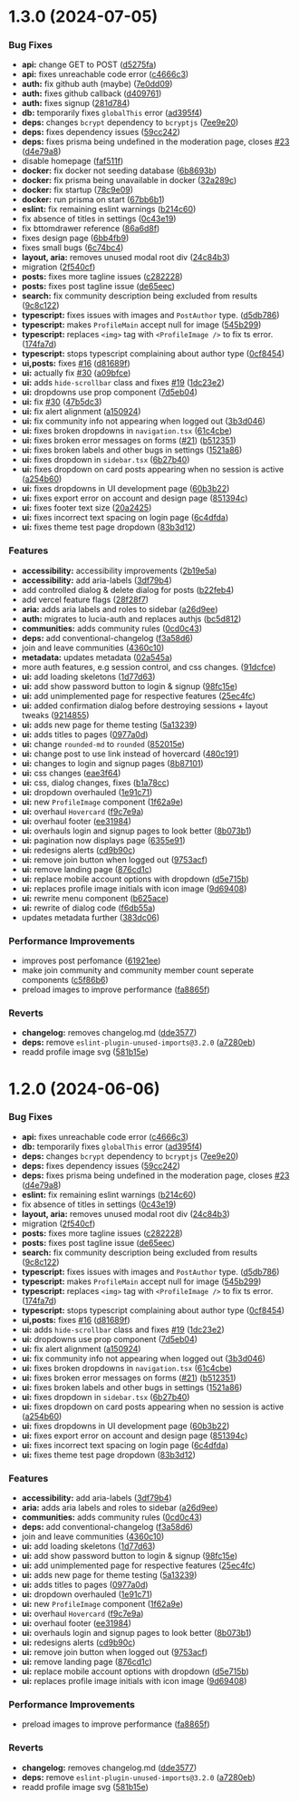 # 1.3.0 (2024-07-05)


### Bug Fixes

* **api:** change GET to POST ([d5275fa](https://github.com/CMD-Forum/cmd-forum/commit/d5275faa290e1769277551a59ce41ff1399e82f1))
* **api:** fixes unreachable code error ([c4666c3](https://github.com/CMD-Forum/cmd-forum/commit/c4666c3bcc8065d9a6e8727b4245660b57a18759))
* **auth:** fix github auth (maybe) ([7e0dd09](https://github.com/CMD-Forum/cmd-forum/commit/7e0dd09af8e6a35bc1213031e7152292bd344f61))
* **auth:** fixes github callback ([d409761](https://github.com/CMD-Forum/cmd-forum/commit/d409761c87b70ba25ce67f89bbe23454931551be))
* **auth:** fixes signup ([281d784](https://github.com/CMD-Forum/cmd-forum/commit/281d784e4d4a9afeb505626e416516b9b869d86e))
* **db:** temporarily fixes `globalThis` error ([ad395f4](https://github.com/CMD-Forum/cmd-forum/commit/ad395f42c81effa6d85d57080a679ccd2f313c12))
* **deps:** changes `bcrypt` dependency to `bcryptjs` ([7ee9e20](https://github.com/CMD-Forum/cmd-forum/commit/7ee9e20e705dabaaa25b8ccaae692cd86496b57b))
* **deps:** fixes dependency issues ([59cc242](https://github.com/CMD-Forum/cmd-forum/commit/59cc2424130ef2cb5be80d35475a5930d3b359ac))
* **deps:** fixes prisma being undefined in the moderation page, closes [#23](https://github.com/CMD-Forum/cmd-forum/issues/23) ([d4e79a8](https://github.com/CMD-Forum/cmd-forum/commit/d4e79a892adbd2dd2fa4a53cced657ca6ed5a940))
* disable homepage ([faf511f](https://github.com/CMD-Forum/cmd-forum/commit/faf511f70a7f4d221eedb6cccfc1bd6d8ee1aa78))
* **docker:** fix docker not seeding database ([6b8693b](https://github.com/CMD-Forum/cmd-forum/commit/6b8693b412c729d5243f29663af005083ef47481))
* **docker:** fix prisma being unavailable in docker ([32a289c](https://github.com/CMD-Forum/cmd-forum/commit/32a289c1178af33cb04f1d850129b60ef8fc5008))
* **docker:** fix startup ([78c9e09](https://github.com/CMD-Forum/cmd-forum/commit/78c9e0953ee389a4cdfff3600f3017ec4ce076a6))
* **docker:** run prisma on start ([67bb6b1](https://github.com/CMD-Forum/cmd-forum/commit/67bb6b1a8662030a3269d4794ae1c429893bce4e))
* **eslint:** fix remaining eslint warnings ([b214c60](https://github.com/CMD-Forum/cmd-forum/commit/b214c60c87a49c13b814af1ec83bd26717c0c778))
* fix absence of titles in settings ([0c43e19](https://github.com/CMD-Forum/cmd-forum/commit/0c43e1981f2f202d6528baee5f4c2013980ead46))
* fix bttomdrawer reference ([86a6d8f](https://github.com/CMD-Forum/cmd-forum/commit/86a6d8fb6c3fd428a5f663fe54e78979fe3448a9))
* fixes design page ([6bb4fb9](https://github.com/CMD-Forum/cmd-forum/commit/6bb4fb98a52d464edcd2c5de6f1f9c2489ccbcc4))
* fixes small bugs ([6c74bc4](https://github.com/CMD-Forum/cmd-forum/commit/6c74bc494476c4852a62946354f490c2fef7b6e8))
* **layout, aria:** removes unused modal root div ([24c84b3](https://github.com/CMD-Forum/cmd-forum/commit/24c84b3cc3e0e13e161d780e33ca2f73b12532a9))
* migration ([2f540cf](https://github.com/CMD-Forum/cmd-forum/commit/2f540cf62dc99037c7c63cd6bee4201d3959f515))
* **posts:** fixes more tagline issues ([c282228](https://github.com/CMD-Forum/cmd-forum/commit/c2822287bf64ad78a48fc9baa4864b0eb7512571))
* **posts:** fixes post tagline issue ([de65eec](https://github.com/CMD-Forum/cmd-forum/commit/de65eec5d26a46f0dfc4b12a58f1adc5a90c173a))
* **search:** fix community description being excluded from results ([9c8c122](https://github.com/CMD-Forum/cmd-forum/commit/9c8c1222b07238135d024cafa943374392a1eb57))
* **typescript:** fixes issues with images and `PostAuthor` type. ([d5db786](https://github.com/CMD-Forum/cmd-forum/commit/d5db7868589969857f0539bf36a00741e719c798))
* **typescript:** makes `ProfileMain` accept null for image ([545b299](https://github.com/CMD-Forum/cmd-forum/commit/545b29924ebca64d03c6858e7f38c14f6212ccd7))
* **typescript:** replaces `<img>` tag with `<ProfileImage />` to fix ts error. ([174fa7d](https://github.com/CMD-Forum/cmd-forum/commit/174fa7d161267b064dcafb5f90ee18e775a94410))
* **typescript:** stops typescript complaining about author type ([0cf8454](https://github.com/CMD-Forum/cmd-forum/commit/0cf8454b9440997932eef8d8a98033ced40e9fb1))
* **ui,posts:** fixes [#16](https://github.com/CMD-Forum/cmd-forum/issues/16) ([d81689f](https://github.com/CMD-Forum/cmd-forum/commit/d81689fe2373587503272a02873665a02e66bf3f))
* **ui:** actually fix [#30](https://github.com/CMD-Forum/cmd-forum/issues/30) ([a09bfce](https://github.com/CMD-Forum/cmd-forum/commit/a09bfcea47cc1c0ef2ddc68f4b470e45baed09fb))
* **ui:** adds `hide-scrollbar` class and fixes [#19](https://github.com/CMD-Forum/cmd-forum/issues/19) ([1dc23e2](https://github.com/CMD-Forum/cmd-forum/commit/1dc23e2f48244aa37d0803a5ac7974bbb556dcd3))
* **ui:** dropdowns use prop component ([7d5eb04](https://github.com/CMD-Forum/cmd-forum/commit/7d5eb0407a37b3064b305a45dbffa3341b6e08d8))
* **ui:** fix [#30](https://github.com/CMD-Forum/cmd-forum/issues/30) ([47b5dc3](https://github.com/CMD-Forum/cmd-forum/commit/47b5dc37b49c79f7ae554c778cb8dacccdafc399))
* **ui:** fix alert alignment ([a150924](https://github.com/CMD-Forum/cmd-forum/commit/a1509241d35c9d89301a42ed5b77ab9cb29924d9))
* **ui:** fix community info not appearing when logged out ([3b3d046](https://github.com/CMD-Forum/cmd-forum/commit/3b3d046b424d41731e6d86c92006c34e7b38b198))
* **ui:** fixes broken dropdowns in `navigation.tsx` ([61c4cbe](https://github.com/CMD-Forum/cmd-forum/commit/61c4cbe2fae6ee42f67d623fc045258583bee591))
* **ui:** fixes broken error messages on forms ([#21](https://github.com/CMD-Forum/cmd-forum/issues/21)) ([b512351](https://github.com/CMD-Forum/cmd-forum/commit/b5123513776dd6cc561216a2c49b3602f7432bc3))
* **ui:** fixes broken labels and other bugs in settings ([1521a86](https://github.com/CMD-Forum/cmd-forum/commit/1521a867bc5ea3581f8ef2fcfdeba4a7fb9141f9))
* **ui:** fixes dropdown in `sidebar.tsx` ([6b27b40](https://github.com/CMD-Forum/cmd-forum/commit/6b27b40d6aa4d127eb40068b746c20f0efa35c27))
* **ui:** fixes dropdown on card posts appearing when no session is active ([a254b60](https://github.com/CMD-Forum/cmd-forum/commit/a254b60d3582613c385c5c6a9ddc3e8952ae9407))
* **ui:** fixes dropdowns in UI development page ([60b3b22](https://github.com/CMD-Forum/cmd-forum/commit/60b3b22bd1d76908f5034841648e0dc7c77394a8))
* **ui:** fixes export error on account and design page ([851394c](https://github.com/CMD-Forum/cmd-forum/commit/851394c9229b207bdbb64ffc7c31e02d47557d9d))
* **ui:** fixes footer text size ([20a2425](https://github.com/CMD-Forum/cmd-forum/commit/20a2425478795d56a9b57fa830500113b4ccb0e4))
* **ui:** fixes incorrect text spacing on login page ([6c4dfda](https://github.com/CMD-Forum/cmd-forum/commit/6c4dfda26fdfb7bd050eab41e5ea084cfc63e5d6))
* **ui:** fixes theme test page dropdown ([83b3d12](https://github.com/CMD-Forum/cmd-forum/commit/83b3d12aeb633fbec0374d6e5b5aeb7c108484b3))


### Features

* **accessibility:** accessibility improvements ([2b19e5a](https://github.com/CMD-Forum/cmd-forum/commit/2b19e5ae9488b9ddabbab7977abdf7aba32ceb41))
* **accessibility:** add aria-labels ([3df79b4](https://github.com/CMD-Forum/cmd-forum/commit/3df79b4cf0c7a91c72476bab75589b36d0d3e86a))
* add controlled dialog & delete dialog for posts ([b22feb4](https://github.com/CMD-Forum/cmd-forum/commit/b22feb43b0bfd4fc92fe9ebe7dadccea93d8cc20))
* add vercel feature flags ([28f28f7](https://github.com/CMD-Forum/cmd-forum/commit/28f28f78548ae62fb99395d92cbfdda39e8cea82))
* **aria:** adds aria labels and roles to sidebar ([a26d9ee](https://github.com/CMD-Forum/cmd-forum/commit/a26d9eedcd8b381e1e87d58c337511b39c143223))
* **auth:** migrates to lucia-auth and replaces authjs ([bc5d812](https://github.com/CMD-Forum/cmd-forum/commit/bc5d812a4fb9e04c80c567291273d1dcf776d7c7))
* **communities:** adds community rules ([0cd0c43](https://github.com/CMD-Forum/cmd-forum/commit/0cd0c43b0ec8a08e5027f5f7fd53b5d738d8ab5f))
* **deps:** add conventional-changelog ([f3a58d6](https://github.com/CMD-Forum/cmd-forum/commit/f3a58d65149a46e19f99ec19d7a895fe53d18d48))
* join and leave communities ([4360c10](https://github.com/CMD-Forum/cmd-forum/commit/4360c108d47df61a9e70381d8426f0a041c5e29c))
* **metadata:** updates metadata ([02a545a](https://github.com/CMD-Forum/cmd-forum/commit/02a545ae7d6069ee403a7d381dc7ed20f861ade8))
* more auth features, e.g session control, and css changes. ([91dcfce](https://github.com/CMD-Forum/cmd-forum/commit/91dcfcebc1bb5f279241cd579e609ed5e519362b))
* **ui:** add loading skeletons ([1d77d63](https://github.com/CMD-Forum/cmd-forum/commit/1d77d63e59289c3b551b1f8ab1ff3ae9053dd847))
* **ui:** add show password button to login & signup ([98fc15e](https://github.com/CMD-Forum/cmd-forum/commit/98fc15ec9c19b51bf0f52aa0fe375019c0331b40))
* **ui:** add unimplemented page for respective features ([25ec4fc](https://github.com/CMD-Forum/cmd-forum/commit/25ec4fc32cb0a15ecc523d34328eb115cc1a73f5))
* **ui:** added confirmation dialog before destroying sessions + layout tweaks ([9214855](https://github.com/CMD-Forum/cmd-forum/commit/921485581c4f46bc42ad16615f45ba33778d7bbc))
* **ui:** adds new page for theme testing ([5a13239](https://github.com/CMD-Forum/cmd-forum/commit/5a13239bf9c02d28230dc56def97829aa19fe91a))
* **ui:** adds titles to pages ([0977a0d](https://github.com/CMD-Forum/cmd-forum/commit/0977a0d15d098ed43f56fcb44f05394c5e6d762f))
* **ui:** change `rounded-md` to `rounded` ([852015e](https://github.com/CMD-Forum/cmd-forum/commit/852015ed680c19229fbdce170fb0bc78a214a738))
* **ui:** change post to use link instead of hovercard ([480c191](https://github.com/CMD-Forum/cmd-forum/commit/480c19170d18674d7f0b70d0ed38606057715bfb))
* **ui:** changes to login and signup pages ([8b87101](https://github.com/CMD-Forum/cmd-forum/commit/8b87101ffd0a74229dad1e5c9160800bf369df47))
* **ui:** css changes ([eae3f64](https://github.com/CMD-Forum/cmd-forum/commit/eae3f6437c4b9e24e227a7ba06d8f220d9105ca5))
* **ui:** css, dialog changes, fixes ([b1a78cc](https://github.com/CMD-Forum/cmd-forum/commit/b1a78cc6d69606a56e4c387c936067fba25c25d0))
* **ui:** dropdown overhauled ([1e91c71](https://github.com/CMD-Forum/cmd-forum/commit/1e91c71d6d2bdc7d34420a7112025006d5a9f778))
* **ui:** new `ProfileImage` component ([1f62a9e](https://github.com/CMD-Forum/cmd-forum/commit/1f62a9e9dff637406a7c1574d10c095c36c2ba35))
* **ui:** overhaul `Hovercard` ([f9c7e9a](https://github.com/CMD-Forum/cmd-forum/commit/f9c7e9a2296526af5407abf8ab3645c53785a15d))
* **ui:** overhaul footer ([ee31984](https://github.com/CMD-Forum/cmd-forum/commit/ee319847a2bf70bfc4a35ca22ef400bf5a5fa593))
* **ui:** overhauls login and signup pages to look better ([8b073b1](https://github.com/CMD-Forum/cmd-forum/commit/8b073b190032614b9a1e131d06072902b4761ea6))
* **ui:** pagination now displays page ([6355e91](https://github.com/CMD-Forum/cmd-forum/commit/6355e91694565b520bc9112472fb2c89baeb16bd))
* **ui:** redesigns alerts ([cd9b90c](https://github.com/CMD-Forum/cmd-forum/commit/cd9b90cace112dbad22cc15eef499195f9fee0b9))
* **ui:** remove join button when logged out ([9753acf](https://github.com/CMD-Forum/cmd-forum/commit/9753acf86ba6c09d5876258429f2ff90f42cc987))
* **ui:** remove landing page ([876cd1c](https://github.com/CMD-Forum/cmd-forum/commit/876cd1c9b06de493d5185a97592a024900ce6d2f))
* **ui:** replace mobile account options with dropdown ([d5e715b](https://github.com/CMD-Forum/cmd-forum/commit/d5e715b493689cefdd442b5102966beaff8b75e4))
* **ui:** replaces profile image initials with icon image ([9d69408](https://github.com/CMD-Forum/cmd-forum/commit/9d694084924b668a75cc502c5e0b2cd6b03a9ad7))
* **ui:** rewrite menu component ([b625ace](https://github.com/CMD-Forum/cmd-forum/commit/b625aceca7b6652e1cfd082649e2e6c16f66a928))
* **ui:** rewrite of dialog code ([f6db55a](https://github.com/CMD-Forum/cmd-forum/commit/f6db55a471ead17ceb3d1781022486a6037660f6))
* updates metadata further ([383dc06](https://github.com/CMD-Forum/cmd-forum/commit/383dc065f33a5cfa1c798e2c9fb0d11cf7916bdd))


### Performance Improvements

* improves post perfomance ([61921ee](https://github.com/CMD-Forum/cmd-forum/commit/61921ee2b72a4585f6d53b29951dea57725c0c5a))
* make join community and community member count seperate components ([c5f86b6](https://github.com/CMD-Forum/cmd-forum/commit/c5f86b63bf9400366edef7f3bc22c2ccfd10206b))
* preload images to improve performance ([fa8865f](https://github.com/CMD-Forum/cmd-forum/commit/fa8865f041aaf289cf084586865d62e5a13847f4))


### Reverts

* **changelog:** removes changelog.md ([dde3577](https://github.com/CMD-Forum/cmd-forum/commit/dde357795865a62aa2c733abd2515574d7f3fefc))
* **deps:** remove `eslint-plugin-unused-imports@3.2.0` ([a7280eb](https://github.com/CMD-Forum/cmd-forum/commit/a7280eb5b2feef9f684fd9289f7a94dd44f81390))
* readd profile image svg ([581b15e](https://github.com/CMD-Forum/cmd-forum/commit/581b15eef8603036ddfbcc32cfb028b0281c77e8))



# 1.2.0 (2024-06-06)


### Bug Fixes

* **api:** fixes unreachable code error ([c4666c3](https://github.com/CMD-Forum/cmd-forum/commit/c4666c3bcc8065d9a6e8727b4245660b57a18759))
* **db:** temporarily fixes `globalThis` error ([ad395f4](https://github.com/CMD-Forum/cmd-forum/commit/ad395f42c81effa6d85d57080a679ccd2f313c12))
* **deps:** changes `bcrypt` dependency to `bcryptjs` ([7ee9e20](https://github.com/CMD-Forum/cmd-forum/commit/7ee9e20e705dabaaa25b8ccaae692cd86496b57b))
* **deps:** fixes dependency issues ([59cc242](https://github.com/CMD-Forum/cmd-forum/commit/59cc2424130ef2cb5be80d35475a5930d3b359ac))
* **deps:** fixes prisma being undefined in the moderation page, closes [#23](https://github.com/CMD-Forum/cmd-forum/issues/23) ([d4e79a8](https://github.com/CMD-Forum/cmd-forum/commit/d4e79a892adbd2dd2fa4a53cced657ca6ed5a940))
* **eslint:** fix remaining eslint warnings ([b214c60](https://github.com/CMD-Forum/cmd-forum/commit/b214c60c87a49c13b814af1ec83bd26717c0c778))
* fix absence of titles in settings ([0c43e19](https://github.com/CMD-Forum/cmd-forum/commit/0c43e1981f2f202d6528baee5f4c2013980ead46))
* **layout, aria:** removes unused modal root div ([24c84b3](https://github.com/CMD-Forum/cmd-forum/commit/24c84b3cc3e0e13e161d780e33ca2f73b12532a9))
* migration ([2f540cf](https://github.com/CMD-Forum/cmd-forum/commit/2f540cf62dc99037c7c63cd6bee4201d3959f515))
* **posts:** fixes more tagline issues ([c282228](https://github.com/CMD-Forum/cmd-forum/commit/c2822287bf64ad78a48fc9baa4864b0eb7512571))
* **posts:** fixes post tagline issue ([de65eec](https://github.com/CMD-Forum/cmd-forum/commit/de65eec5d26a46f0dfc4b12a58f1adc5a90c173a))
* **search:** fix community description being excluded from results ([9c8c122](https://github.com/CMD-Forum/cmd-forum/commit/9c8c1222b07238135d024cafa943374392a1eb57))
* **typescript:** fixes issues with images and `PostAuthor` type. ([d5db786](https://github.com/CMD-Forum/cmd-forum/commit/d5db7868589969857f0539bf36a00741e719c798))
* **typescript:** makes `ProfileMain` accept null for image ([545b299](https://github.com/CMD-Forum/cmd-forum/commit/545b29924ebca64d03c6858e7f38c14f6212ccd7))
* **typescript:** replaces `<img>` tag with `<ProfileImage />` to fix ts error. ([174fa7d](https://github.com/CMD-Forum/cmd-forum/commit/174fa7d161267b064dcafb5f90ee18e775a94410))
* **typescript:** stops typescript complaining about author type ([0cf8454](https://github.com/CMD-Forum/cmd-forum/commit/0cf8454b9440997932eef8d8a98033ced40e9fb1))
* **ui,posts:** fixes [#16](https://github.com/CMD-Forum/cmd-forum/issues/16) ([d81689f](https://github.com/CMD-Forum/cmd-forum/commit/d81689fe2373587503272a02873665a02e66bf3f))
* **ui:** adds `hide-scrollbar` class and fixes [#19](https://github.com/CMD-Forum/cmd-forum/issues/19) ([1dc23e2](https://github.com/CMD-Forum/cmd-forum/commit/1dc23e2f48244aa37d0803a5ac7974bbb556dcd3))
* **ui:** dropdowns use prop component ([7d5eb04](https://github.com/CMD-Forum/cmd-forum/commit/7d5eb0407a37b3064b305a45dbffa3341b6e08d8))
* **ui:** fix alert alignment ([a150924](https://github.com/CMD-Forum/cmd-forum/commit/a1509241d35c9d89301a42ed5b77ab9cb29924d9))
* **ui:** fix community info not appearing when logged out ([3b3d046](https://github.com/CMD-Forum/cmd-forum/commit/3b3d046b424d41731e6d86c92006c34e7b38b198))
* **ui:** fixes broken dropdowns in `navigation.tsx` ([61c4cbe](https://github.com/CMD-Forum/cmd-forum/commit/61c4cbe2fae6ee42f67d623fc045258583bee591))
* **ui:** fixes broken error messages on forms ([#21](https://github.com/CMD-Forum/cmd-forum/issues/21)) ([b512351](https://github.com/CMD-Forum/cmd-forum/commit/b5123513776dd6cc561216a2c49b3602f7432bc3))
* **ui:** fixes broken labels and other bugs in settings ([1521a86](https://github.com/CMD-Forum/cmd-forum/commit/1521a867bc5ea3581f8ef2fcfdeba4a7fb9141f9))
* **ui:** fixes dropdown in `sidebar.tsx` ([6b27b40](https://github.com/CMD-Forum/cmd-forum/commit/6b27b40d6aa4d127eb40068b746c20f0efa35c27))
* **ui:** fixes dropdown on card posts appearing when no session is active ([a254b60](https://github.com/CMD-Forum/cmd-forum/commit/a254b60d3582613c385c5c6a9ddc3e8952ae9407))
* **ui:** fixes dropdowns in UI development page ([60b3b22](https://github.com/CMD-Forum/cmd-forum/commit/60b3b22bd1d76908f5034841648e0dc7c77394a8))
* **ui:** fixes export error on account and design page ([851394c](https://github.com/CMD-Forum/cmd-forum/commit/851394c9229b207bdbb64ffc7c31e02d47557d9d))
* **ui:** fixes incorrect text spacing on login page ([6c4dfda](https://github.com/CMD-Forum/cmd-forum/commit/6c4dfda26fdfb7bd050eab41e5ea084cfc63e5d6))
* **ui:** fixes theme test page dropdown ([83b3d12](https://github.com/CMD-Forum/cmd-forum/commit/83b3d12aeb633fbec0374d6e5b5aeb7c108484b3))


### Features

* **accessibility:** add aria-labels ([3df79b4](https://github.com/CMD-Forum/cmd-forum/commit/3df79b4cf0c7a91c72476bab75589b36d0d3e86a))
* **aria:** adds aria labels and roles to sidebar ([a26d9ee](https://github.com/CMD-Forum/cmd-forum/commit/a26d9eedcd8b381e1e87d58c337511b39c143223))
* **communities:** adds community rules ([0cd0c43](https://github.com/CMD-Forum/cmd-forum/commit/0cd0c43b0ec8a08e5027f5f7fd53b5d738d8ab5f))
* **deps:** add conventional-changelog ([f3a58d6](https://github.com/CMD-Forum/cmd-forum/commit/f3a58d65149a46e19f99ec19d7a895fe53d18d48))
* join and leave communities ([4360c10](https://github.com/CMD-Forum/cmd-forum/commit/4360c108d47df61a9e70381d8426f0a041c5e29c))
* **ui:** add loading skeletons ([1d77d63](https://github.com/CMD-Forum/cmd-forum/commit/1d77d63e59289c3b551b1f8ab1ff3ae9053dd847))
* **ui:** add show password button to login & signup ([98fc15e](https://github.com/CMD-Forum/cmd-forum/commit/98fc15ec9c19b51bf0f52aa0fe375019c0331b40))
* **ui:** add unimplemented page for respective features ([25ec4fc](https://github.com/CMD-Forum/cmd-forum/commit/25ec4fc32cb0a15ecc523d34328eb115cc1a73f5))
* **ui:** adds new page for theme testing ([5a13239](https://github.com/CMD-Forum/cmd-forum/commit/5a13239bf9c02d28230dc56def97829aa19fe91a))
* **ui:** adds titles to pages ([0977a0d](https://github.com/CMD-Forum/cmd-forum/commit/0977a0d15d098ed43f56fcb44f05394c5e6d762f))
* **ui:** dropdown overhauled ([1e91c71](https://github.com/CMD-Forum/cmd-forum/commit/1e91c71d6d2bdc7d34420a7112025006d5a9f778))
* **ui:** new `ProfileImage` component ([1f62a9e](https://github.com/CMD-Forum/cmd-forum/commit/1f62a9e9dff637406a7c1574d10c095c36c2ba35))
* **ui:** overhaul `Hovercard` ([f9c7e9a](https://github.com/CMD-Forum/cmd-forum/commit/f9c7e9a2296526af5407abf8ab3645c53785a15d))
* **ui:** overhaul footer ([ee31984](https://github.com/CMD-Forum/cmd-forum/commit/ee319847a2bf70bfc4a35ca22ef400bf5a5fa593))
* **ui:** overhauls login and signup pages to look better ([8b073b1](https://github.com/CMD-Forum/cmd-forum/commit/8b073b190032614b9a1e131d06072902b4761ea6))
* **ui:** redesigns alerts ([cd9b90c](https://github.com/CMD-Forum/cmd-forum/commit/cd9b90cace112dbad22cc15eef499195f9fee0b9))
* **ui:** remove join button when logged out ([9753acf](https://github.com/CMD-Forum/cmd-forum/commit/9753acf86ba6c09d5876258429f2ff90f42cc987))
* **ui:** remove landing page ([876cd1c](https://github.com/CMD-Forum/cmd-forum/commit/876cd1c9b06de493d5185a97592a024900ce6d2f))
* **ui:** replace mobile account options with dropdown ([d5e715b](https://github.com/CMD-Forum/cmd-forum/commit/d5e715b493689cefdd442b5102966beaff8b75e4))
* **ui:** replaces profile image initials with icon image ([9d69408](https://github.com/CMD-Forum/cmd-forum/commit/9d694084924b668a75cc502c5e0b2cd6b03a9ad7))


### Performance Improvements

* preload images to improve performance ([fa8865f](https://github.com/CMD-Forum/cmd-forum/commit/fa8865f041aaf289cf084586865d62e5a13847f4))


### Reverts

* **changelog:** removes changelog.md ([dde3577](https://github.com/CMD-Forum/cmd-forum/commit/dde357795865a62aa2c733abd2515574d7f3fefc))
* **deps:** remove `eslint-plugin-unused-imports@3.2.0` ([a7280eb](https://github.com/CMD-Forum/cmd-forum/commit/a7280eb5b2feef9f684fd9289f7a94dd44f81390))
* readd profile image svg ([581b15e](https://github.com/CMD-Forum/cmd-forum/commit/581b15eef8603036ddfbcc32cfb028b0281c77e8))



